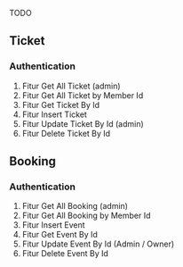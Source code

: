 TODO

## Ticket
### Authentication
1. Fitur Get All Ticket (admin)
2. Fitur Get All Ticket by Member Id 
3. Fitur Get Ticket By Id
4. Fitur Insert Ticket 
5. Fitur Update Ticket By Id (admin)
6. Fitur Delete Ticket By Id

## Booking
### Authentication
1. Fitur Get All Booking (admin)
2. Fitur Get All Booking by Member Id 
3. Fitur Insert Event 
4. Fitur Get Event By Id
5. Fitur Update Event By Id (Admin / Owner)
6. Fitur Delete Event By Id
